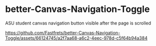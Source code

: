 # better-Canvas-Navigation-Toggle
 ASU student canvas navigation button visible after the page is scrolled


https://github.com/Fastfrets/better-Canvas-Navigation-Toggle/assets/66124745/a2f7aa68-a6c2-4eec-978d-c5f64b94a384


